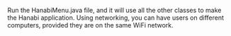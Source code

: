 Run the HanabiMenu.java file, and it will use all the other classes to make the Hanabi application.  Using networking, you can have users on different computers, provided they are on the same WiFi network.
